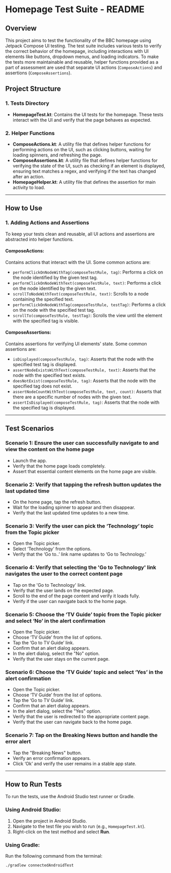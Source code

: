 # Homepage Test Suite - README

## Overview

This project aims to test the functionality of the BBC homepage using Jetpack Compose UI testing. The test suite includes various tests to verify the correct behavior of the homepage, including interactions with UI elements like buttons, dropdown menus, and loading indicators. To make the tests more maintainable and reusable, helper functions provided as a part of assessment are used that separate UI actions (`ComposeActions`) and assertions (`ComposeAssertions`).

## Project Structure

### 1. **Tests Directory**
- **HomepageTest.kt**: Contains the UI tests for the homepage. These tests interact with the UI and verify that the page behaves as expected.

### 2. **Helper Functions**
- **ComposeActions.kt**: A utility file that defines helper functions for performing actions on the UI, such as clicking buttons, waiting for loading spinners, and refreshing the page.
- **ComposeAssertions.kt**: A utility file that defines helper functions for verifying the state of the UI, such as checking if an element is displayed, ensuring text matches a regex, and verifying if the text has changed after an action.
- **HomepageHelper.kt**: A utility file that defines the assertion for main activity to load.

---

## How to Use

### 1. **Adding Actions and Assertions**

To keep your tests clean and reusable, all UI actions and assertions are abstracted into helper functions.

#### **ComposeActions**:

Contains actions that interact with the UI. Some common actions are:

- `performClickOnNodeWithTag(composeTestRule, tag)`: Performs a click on the node identified by the given test tag.
- `performClickOnNodeWithText(composeTestRule, text)`: Performs a click on the node identified by the given text.
- `scrollToNodeWithText(composeTestRule, text)`: Scrolls to a node containing the specified text.
- `performClickOnNodeWithTag(composeTestRule, testTag)`: Performs a click on the node with the specified test tag.
- `scrollTo(composeTestRule, testTag)`: Scrolls the view until the element with the specified tag is visible.

#### **ComposeAssertions**:

Contains assertions for verifying UI elements' state. Some common assertions are:

- `isDisplayed(composeTestRule, tag)`: Asserts that the node with the specified test tag is displayed.
- `assertNodeExistsWithText(composeTestRule, text)`: Asserts that the node with the specified text exists.
- `doesNotExist(composeTestRule, tag)`: Asserts that the node with the specified tag does not exist.
- `assertNodeCountWithText(composeTestRule, text, count)`: Asserts that there are a specific number of nodes with the given text.
- `assertIsDisplayed(composeTestRule, tag)`: Asserts that the node with the specified tag is displayed.

---

## Test Scenarios

### Scenario 1: **Ensure the user can successfully navigate to and view the content on the home page**
- Launch the app.
- Verify that the home page loads completely.
- Assert that essential content elements on the home page are visible.

### Scenario 2: **Verify that tapping the refresh button updates the last updated time**
- On the home page, tap the refresh button.
- Wait for the loading spinner to appear and then disappear.
- Verify that the last updated time updates to a new time.

### Scenario 3: **Verify the user can pick the ‘Technology’ topic from the Topic picker**
- Open the Topic picker.
- Select ‘Technology’ from the options.
- Verify that the ‘Go to..’ link name updates to ‘Go to Technology.’

### Scenario 4: **Verify that selecting the 'Go to Technology' link navigates the user to the correct content page**
- Tap on the 'Go to Technology' link.
- Verify that the user lands on the expected page.
- Scroll to the end of the page content and verify it loads fully.
- Verify if the user can navigate back to the home page.

### Scenario 5: **Choose the ‘TV Guide’ topic from the Topic picker and select ‘No’ in the alert confirmation**
- Open the Topic picker.
- Choose ‘TV Guide’ from the list of options.
- Tap the ‘Go to TV Guide’ link.
- Confirm that an alert dialog appears.
- In the alert dialog, select the "No" option.
- Verify that the user stays on the current page.

### Scenario 6: **Choose the ‘TV Guide’ topic and select ‘Yes’ in the alert confirmation**
- Open the Topic picker.
- Choose ‘TV Guide’ from the list of options.
- Tap the ‘Go to TV Guide’ link.
- Confirm that an alert dialog appears.
- In the alert dialog, select the "Yes" option.
- Verify that the user is redirected to the appropriate content page.
- Verify that the user can navigate back to the home page.

### Scenario 7: **Tap on the Breaking News button and handle the error alert**
- Tap the "Breaking News" button.
- Verify an error confirmation appears.
- Click ‘Ok’ and verify the user remains in a stable app state.

---

## How to Run Tests

To run the tests, use the Android Studio test runner or Gradle.

### Using Android Studio:
1. Open the project in Android Studio.
2. Navigate to the test file you wish to run (e.g., `HomepageTest.kt`).
3. Right-click on the test method and select **Run**.

### Using Gradle:
Run the following command from the terminal:
```bash
./gradlew connectedAndroidTest
